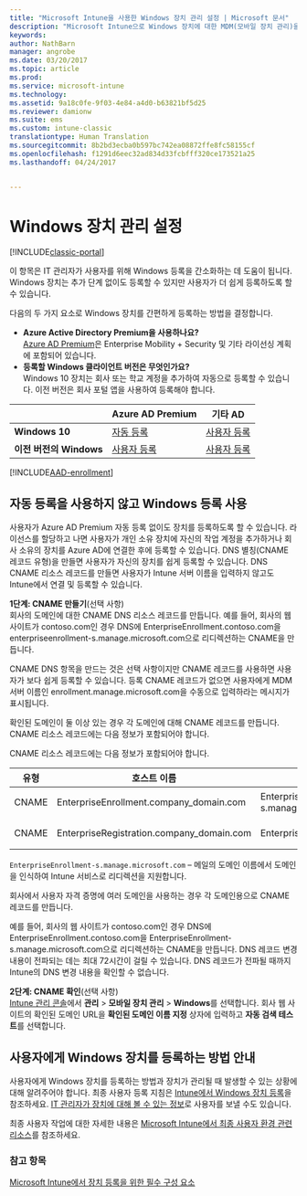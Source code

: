 ```yaml
---
title: "Microsoft Intune을 사용한 Windows 장치 관리 설정 | Microsoft 문서"
description: "Microsoft Intune으로 Windows 장치에 대한 MDM(모바일 장치 관리)을 사용하도록 설정합니다."
keywords: 
author: NathBarn
manager: angrobe
ms.date: 03/20/2017
ms.topic: article
ms.prod: 
ms.service: microsoft-intune
ms.technology: 
ms.assetid: 9a18c0fe-9f03-4e84-a4d0-b63821bf5d25
ms.reviewer: damionw
ms.suite: ems
ms.custom: intune-classic
translationtype: Human Translation
ms.sourcegitcommit: 8b2bd3ecba0b597bc742ea08872ffe8fc58155cf
ms.openlocfilehash: f1291d6eec32ad834d33fcbfff320ce173521a25
ms.lasthandoff: 04/24/2017


---
```


# <a name="set-up-windows-device-management"></a>Windows 장치 관리 설정

[!INCLUDE[classic-portal](../includes/classic-portal.md)]

이 항목은 IT 관리자가 사용자를 위해 Windows 등록을 간소화하는 데 도움이 됩니다.  Windows 장치는 추가 단계 없이도 등록할 수 있지만 사용자가 더 쉽게 등록하도록 할 수 있습니다.

다음의 두 가지 요소로 Windows 장치를 간편하게 등록하는 방법을 결정합니다.
- **Azure Active Directory Premium을 사용하나요?** <br>[Azure AD Premium](https://docs.microsoft.com/azure/active-directory/active-directory-get-started-premium)은 Enterprise Mobility + Security 및 기타 라이선싱 계획에 포함되어 있습니다.
- **등록할 Windows 클라이언트 버전은 무엇인가요?** <br>Windows 10 장치는 회사 또는 학교 계정을 추가하여 자동으로 등록할 수 있습니다. 이전 버전은 회사 포털 앱을 사용하여 등록해야 합니다.

||**Azure AD Premium**|**기타 AD** |
|----------|---------------|---------------|  
|**Windows 10**|[자동 등록](#enable-windows-10-automatic-enrollment) |[사용자 등록](#enable-windows-enrollment-without-azure-ad-premium)|
|**이전 버전의 Windows**|[사용자 등록](#enable-windows-enrollment-without-azure-ad-premium)|[사용자 등록](#enable-windows-enrollment-without-azure-ad-premium)|

[!INCLUDE[AAD-enrollment](../includes/win10-automatic-enrollment-aad.md)]

## <a name="enable-windows-enrollment-without-automatic-enrollment"></a>자동 등록을 사용하지 않고 Windows 등록 사용
사용자가 Azure AD Premium 자동 등록 없이도 장치를 등록하도록 할 수 있습니다. 라이선스를 할당하고 나면 사용자가 개인 소유 장치에 자신의 작업 계정을 추가하거나 회사 소유의 장치를 Azure AD에 연결한 후에 등록할 수 있습니다. DNS 별칭(CNAME 레코드 유형)을 만들면 사용자가 자신의 장치를 쉽게 등록할 수 있습니다. DNS CNAME 리소스 레코드를 만들면 사용자가 Intune 서버 이름을 입력하지 않고도 Intune에서 연결 및 등록할 수 있습니다.

**1단계: CNAME 만들기**(선택 사항)<br>
회사의 도메인에 대한 CNAME DNS 리소스 레코드를 만듭니다. 예를 들어, 회사의 웹 사이트가 contoso.com인 경우 DNS에 EnterpriseEnrollment.contoso.com을 enterpriseenrollment-s.manage.microsoft.com으로 리디렉션하는 CNAME을 만듭니다.

CNAME DNS 항목을 만드는 것은 선택 사항이지만 CNAME 레코드를 사용하면 사용자가 보다 쉽게 등록할 수 있습니다. 등록 CNAME 레코드가 없으면 사용자에게 MDM 서버 이름인 enrollment.manage.microsoft.com을 수동으로 입력하라는 메시지가 표시됩니다.

확인된 도메인이 둘 이상 있는 경우 각 도메인에 대해 CNAME 레코드를 만듭니다. CNAME 리소스 레코드에는 다음 정보가 포함되어야 합니다.

CNAME 리소스 레코드에는 다음 정보가 포함되어야 합니다.

|유형|호스트 이름|지시 대상|TTL|
|--------|-------------|-------------|-------|
|CNAME|EnterpriseEnrollment.company_domain.com|EnterpriseEnrollment-s.manage.microsoft.com |1시간|
|CNAME|EnterpriseRegistration.company_domain.com|EnterpriseRegistration.windows.net|1시간|

`EnterpriseEnrollment-s.manage.microsoft.com` – 메일의 도메인 이름에서 도메인을 인식하여 Intune 서비스로 리디렉션을 지원합니다.

회사에서 사용자 자격 증명에 여러 도메인을 사용하는 경우 각 도메인용으로 CNAME 레코드를 만듭니다.

예를 들어, 회사의 웹 사이트가 contoso.com인 경우 DNS에 EnterpriseEnrollment.contoso.com을 EnterpriseEnrollment-s.manage.microsoft.com으로 리디렉션하는 CNAME을 만듭니다. DNS 레코드 변경 내용이 전파되는 데는 최대 72시간이 걸릴 수 있습니다. DNS 레코드가 전파될 때까지 Intune의 DNS 변경 내용을 확인할 수 없습니다.

**2단계: CNAME 확인**(선택 사항)<br>
[Intune 관리 콘솔](https://manage.microsoft.com)에서 **관리** &gt; **모바일 장치 관리** &gt; **Windows**를 선택합니다. 회사 웹 사이트의 확인된 도메인 URL을 **확인된 도메인 이름 지정** 상자에 입력하고 **자동 검색 테스트**를 선택합니다.

## <a name="tell-users-how-to-enroll-windows-devices"></a>사용자에게 Windows 장치를 등록하는 방법 안내
사용자에게 Windows 장치를 등록하는 방법과 장치가 관리될 때 발생할 수 있는 상황에 대해 알려주어야 합니다.
최종 사용자 등록 지침은 [Intune에서 Windows 장치 등록](https://docs.microsoft.com/intune/enduser/enroll-your-device-in-intune-windows)을 참조하세요. [IT 관리자가 장치에 대해 볼 수 있는 정보](https://docs.microsoft.com/intune/enduser/what-can-your-it-administrator-see-when-you-enroll-your-device-in-intune-windows)로 사용자를 보낼 수도 있습니다.

최종 사용자 작업에 대한 자세한 내용은 [Microsoft Intune에서 최종 사용자 환경 관련 리소스](https://docs.microsoft.com/intune/deploy-use/how-to-educate-your-end-users-about-microsoft-intune)를 참조하세요.

### <a name="see-also"></a>참고 항목
[Microsoft Intune에서 장치 등록을 위한 필수 구성 요소](prerequisites-for-enrollment.md)

